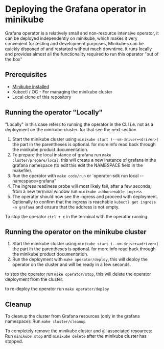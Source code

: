 # Deploying the Grafana operator in minikube
Grafana operator is a relatively small and non-resource intensive operator, it can be deployed independently on minikube, which makes it very convenient for testing and development purposes, Minikubes can be quickly disposed of and restarted without much downtime. it runs locally and provides almost all the functionality required to run this operator "out of the box"

## Prerequisites
- [Minikube installed](https://kubernetes.io/docs/tasks/tools/install-minikube/)
- Kubectl / OC - For managing the minikube cluster
- Local clone of this repository

## Running the operator "Locally"
"Locally" in this case refers to running the operator in the CLI i.e. not as a deployment on the minikube cluster. for that see the next section.

1. Start the minikube cluster using `minikube start (--vm-driver=<driver>)` the part in the parentheses is optional. for more info read back through the minikube product documentation.
2. To prepare the local instance of grafana run `make cluster/prepare/local`, this will create a new instance of grafana in the grafana namespace (to edit this edit the NAMESPACE field in the makefile).
3. Run the operator with `make code/run` or `operator-sdk run local --namespace=grafana"
4. The ingress readiness probe will most likely fail, after a few seconds, from a new terminal window run `minikube addonsenable ingress`
5. The operator should now see the ingress and proceed with deployment. Optionally to confirm that the ingress is reachable `kubectl get ingress -n grafana` and ensure that the address is not empty.

To stop the operator `ctrl + c` in the terminal with the operator running.
## Running the operator on the minikube cluster
1. Start the minikube cluster using `minikube start (--vm-driver=<driver>)` the part in the parentheses is optional. for more info read back through the minikube product documentation.
2. Run the deployment with `make operator/deploy`, this will deploy the operator on the cluster and will be ready in a few seconds.

to stop the operator run `make operator/stop`, this will delete the operator deployment from the cluster.

to re-deploy the operator run `make operator/deploy`
## Cleanup
To cleanup the cluster from Grafana resources (only in the grafana namespace):
Run `make cluster/cleanup`

To completely remove the minikube cluster and all associated resources:
Run `minikube stop` and `minikube delete` after the minikube cluster has stopped.



